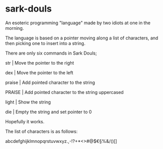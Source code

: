 # sark-douls
An esoteric programming "language" made by two idiots at one in the morning. 

The language is based on a pointer moving along a list of characters, and then picking one to insert into a string.

There are only six commands in Sark Douls;

str     |   	Move the pointer to the right

dex	    |    Move the pointer to the left

praise  |  	Add pointed character to the string

PRAISE  |  	Add pointed character to the string uppercased

light   |  	Show the string

die     |    Empty the string and set pointer to 0

Hopefully it works.



The list of characters is as follows:

abcdefghijklmnopqrstuvwxyz.,-!?+*<>#@$€§%&/()[]
